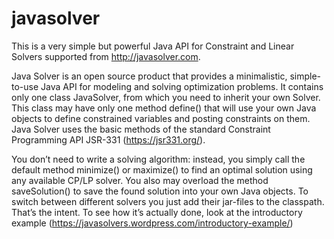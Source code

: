 # javasolver
This is a very simple but powerful Java API for Constraint and Linear Solvers supported from http://javasolver.com.

Java Solver is an open source product that provides a minimalistic, simple-to-use Java API for modeling and solving optimization problems. It contains only one class JavaSolver, from which you need to inherit your own Solver. This class may have only one method define() that will use your own Java objects to define constrained variables and posting constraints on them. Java Solver uses the basic methods of the standard Constraint Programming API JSR-331 (https://jsr331.org/). 

You don’t need to write a solving algorithm: instead, you simply call the default method minimize() or maximize() to find an optimal solution using any available CP/LP solver. You also may overload the method saveSolution() to save the found solution into your own Java objects. To switch between different solvers you just add their jar-files to the classpath. That’s the intent. To see how it’s actually done, look at the introductory example (https://javasolvers.wordpress.com/introductory-example/)
